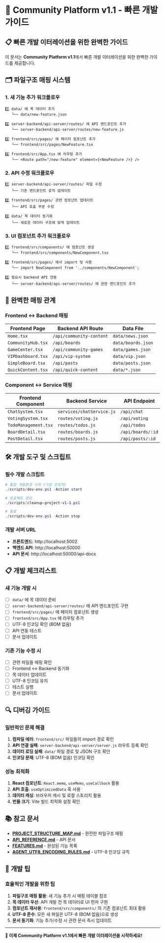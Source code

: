 # 🚀 Community Platform v1.1 - 빠른 개발 가이드

## 📋 **빠른 개발 이터레이션을 위한 완벽한 가이드**

이 문서는 **Community Platform v1.1**에서 빠른 개발 이터레이션을 위한 완벽한 가이드를 제공합니다.

## 🗂️ **파일구조 매핑 시스템**

### **1. 새 기능 추가 워크플로우**

```
1️⃣ data/ 에 목 데이터 추가
   └── data/new-feature.json

2️⃣ server-backend/api-server/routes/ 에 API 엔드포인트 추가
   └── server-backend/api-server/routes/new-feature.js

3️⃣ frontend/src/pages/ 에 페이지 컴포넌트 추가
   └── frontend/src/pages/NewFeature.tsx

4️⃣ frontend/src/App.tsx 에 라우팅 추가
   └── <Route path="/new-feature" element={<NewFeature />} />
```

### **2. API 수정 워크플로우**

```
1️⃣ server-backend/api-server/routes/ 파일 수정
   └── 기존 엔드포인트 로직 업데이트

2️⃣ frontend/src/pages/ 관련 컴포넌트 업데이트
   └── API 호출 부분 수정

3️⃣ data/ 목 데이터 동기화
   └── 새로운 데이터 구조에 맞게 업데이트
```

### **3. UI 컴포넌트 추가 워크플로우**

```
1️⃣ frontend/src/components/ 에 컴포넌트 생성
   └── frontend/src/components/NewComponent.tsx

2️⃣ frontend/src/pages/ 에서 import 및 사용
   └── import NewComponent from '../components/NewComponent';

3️⃣ 필요시 backend API 연동
   └── server-backend/api-server/routes/ 에 관련 엔드포인트 추가
```

## 🔗 **완벽한 매핑 관계**

### **Frontend ↔ Backend 매핑**
| Frontend Page      | Backend API Route        | Data File          |
| ------------------ | ------------------------ | ------------------ |
| `Home.tsx`         | `/api/community-content` | `data/news.json`   |
| `CommunityHub.tsx` | `/api/boards`            | `data/boards.json` |
| `GameCenter.tsx`   | `/api/community-games`   | `data/games.json`  |
| `VIPDashboard.tsx` | `/api/vip-system`        | `data/vip.json`    |
| `SimpleBoard.tsx`  | `/api/posts`             | `data/posts.json`  |
| `QuickContent.tsx` | `/api/quick-content`     | `data/*.json`      |

### **Component ↔ Service 매핑**
| Frontend Component   | Backend Service           | API Endpoint      |
| -------------------- | ------------------------- | ----------------- |
| `ChatSystem.tsx`     | `services/chatService.js` | `/api/chat`       |
| `VotingSystem.tsx`   | `routes/voting.js`        | `/api/voting`     |
| `TodoManagement.tsx` | `routes/todos.js`         | `/api/todos`      |
| `BoardDetail.tsx`    | `routes/boards.js`        | `/api/boards/:id` |
| `PostDetail.tsx`     | `routes/posts.js`         | `/api/posts/:id`  |

## 🛠️ **개발 도구 및 스크립트**

### **필수 개발 스크립트**
```powershell
# 통합 개발환경 시작 (가장 안정적)
./scripts/dev-env.ps1 -Action start

# 프로젝트 정리
./scripts/cleanup-project-v1-1.ps1

# 종료
./scripts/dev-env.ps1 -Action stop
```

### **개발 서버 URL**
- **프론트엔드**: http://localhost:5002
- **백엔드 API**: http://localhost:50000
- **API 문서**: http://localhost:50000/api-docs

## 📋 **개발 체크리스트**

### **새 기능 개발 시**
- [ ] `data/` 에 목 데이터 준비
- [ ] `server-backend/api-server/routes/` 에 API 엔드포인트 구현
- [ ] `frontend/src/pages/` 에 페이지 컴포넌트 생성
- [ ] `frontend/src/App.tsx` 에 라우팅 추가
- [ ] UTF-8 인코딩 확인 (BOM 없음)
- [ ] API 연동 테스트
- [ ] 문서 업데이트

### **기존 기능 수정 시**
- [ ] 관련 파일들 매핑 확인
- [ ] Frontend ↔ Backend 동기화
- [ ] 목 데이터 업데이트
- [ ] UTF-8 인코딩 유지
- [ ] 테스트 실행
- [ ] 문서 업데이트

## 🔍 **디버깅 가이드**

### **일반적인 문제 해결**
1. **컴파일 에러**: `frontend/src/` 파일들의 import 경로 확인
2. **API 연결 실패**: `server-backend/api-server/server.js` 라우트 등록 확인
3. **데이터 로딩 실패**: `data/` 파일 경로 및 JSON 구조 확인
4. **인코딩 문제**: UTF-8 (BOM 없음) 인코딩 확인

### **성능 최적화**
1. **React 컴포넌트**: `React.memo`, `useMemo`, `useCallback` 활용
2. **API 호출**: `useOptimizedData` 훅 사용
3. **데이터 캐싱**: 브라우저 캐시 및 로컬 스토리지 활용
4. **번들 크기**: Vite 빌드 최적화 설정 확인

## 📚 **참고 문서**

- **[PROJECT_STRUCTURE_MAP.md](PROJECT_STRUCTURE_MAP.md)** - 완전한 파일구조 매핑
- **[API_REFERENCE.md](API_REFERENCE.md)** - API 문서
- **[FEATURES.md](FEATURES.md)** - 완성된 기능 목록
- **[AGENT_UTF8_ENCODING_RULES.md](AGENT_UTF8_ENCODING_RULES.md)** - UTF-8 인코딩 규칙

## 🎯 **개발 팁**

### **효율적인 개발을 위한 팁**
1. **파일구조 매핑 활용**: 새 기능 추가 시 매핑 테이블 참조
2. **목 데이터 우선**: API 개발 전 목 데이터로 UI 먼저 구현
3. **컴포넌트 재사용**: `frontend/src/components/` 의 기존 컴포넌트 최대 활용
4. **UTF-8 준수**: 모든 새 파일은 UTF-8 (BOM 없음)으로 생성
5. **문서 동기화**: 기능 추가/수정 시 관련 문서 즉시 업데이트

---

**🚀 이제 Community Platform v1.1에서 빠른 개발 이터레이션을 시작하세요!**
